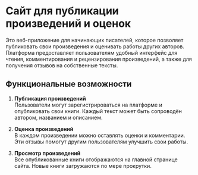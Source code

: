 # Сайт для публикации произведений и оценок

Это веб-приложение для начинающих писателей, которое позволяет публиковать свои произведения и оценивать работы других авторов. Платформа предоставляет пользователям удобный интерфейс для чтения, комментирования и рецензирования произведений, а также для получения отзывов на собственные тексты.

## Функциональные возможности

1. **Публикация произведений**  
   Пользователи могут зарегистрироваться на платформе и опубликовать свои книги. Каждый текст может быть сопроводён автором, названием и описанием.

2. **Оценка произведений**  
   В каждом произведении можно оставлять оценки и комментарии. Эти отзывы помогут другим пользователям улучшить свои работы.

3. **Просмотр произведений**  
   Все опубликованные книги отображаются на главной странице сайта. Новые книги загружаются по мере прокрутки.
